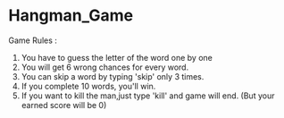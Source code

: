 # Hangman_Game

Game Rules :

1. You have to guess the letter of the word one by one
2. You will get 6 wrong chances for every word.
3. You can skip a word by typing 'skip' only 3 times.
4. If you complete 10 words, you'll win.
5. If you want to kill the man,just type 'kill' and game will end. (But your earned score will be 0)
